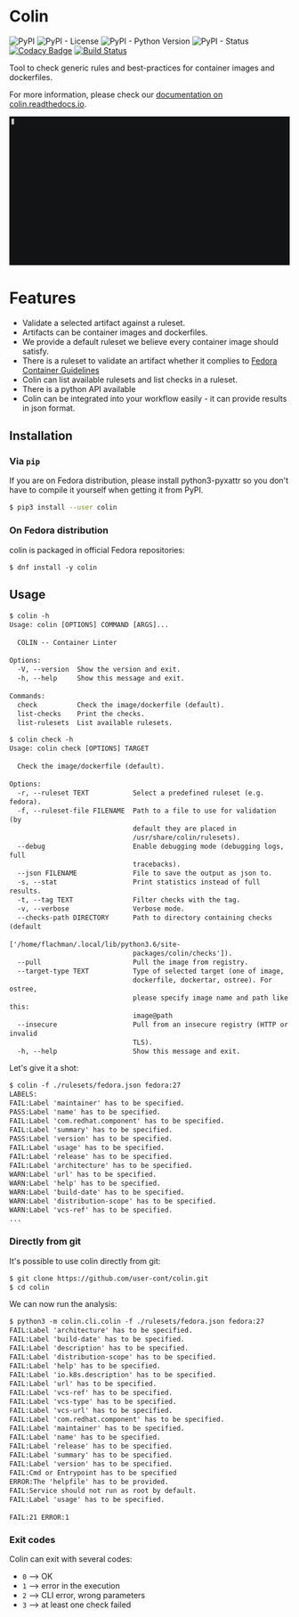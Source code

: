 # Colin

![PyPI](https://img.shields.io/pypi/v/colin.svg)
![PyPI - License](https://img.shields.io/pypi/l/colin.svg)
![PyPI - Python Version](https://img.shields.io/pypi/pyversions/colin.svg)
![PyPI - Status](https://img.shields.io/pypi/status/colin.svg)
[![Codacy Badge](https://api.codacy.com/project/badge/Grade/427eb0c5dfc040cea798b23575dba025)](https://www.codacy.com/app/user-cont/colin?utm_source=github.com&amp;utm_medium=referral&amp;utm_content=user-cont/colin&amp;utm_campaign=Badge_Grade)
[![Build Status](https://ci.centos.org/job/user-cont-colin-master/badge/icon)](https://ci.centos.org/job/user-cont-colin-master/)

Tool to check generic rules and best-practices for container images and dockerfiles.

For more information, please check our [documentation on colin.readthedocs.io](https://colin.readthedocs.io/en/latest/).

![example](./docs/example.gif)


# Features

* Validate a selected artifact against a ruleset.
* Artifacts can be container images and dockerfiles.
* We provide a default ruleset we believe every container image should satisfy.
* There is a ruleset to validate an artifact whether it complies to [Fedora Container Guidelines](https://fedoraproject.org/wiki/Container:Guidelines)
* Colin can list available rulesets and list checks in a ruleset.
* There is a python API available
* Colin can be integrated into your workflow easily - it can provide results in json format.


## Installation


### Via `pip`

If you are on Fedora distribution, please install python3-pyxattr so you don't
have to compile it yourself when getting it from PyPI.

```bash
$ pip3 install --user colin
```


### On Fedora distribution

colin is packaged in official Fedora repositories:
```
$ dnf install -y colin
```


## Usage

```
$ colin -h
Usage: colin [OPTIONS] COMMAND [ARGS]...

  COLIN -- Container Linter

Options:
  -V, --version  Show the version and exit.
  -h, --help     Show this message and exit.

Commands:
  check          Check the image/dockerfile (default).
  list-checks    Print the checks.
  list-rulesets  List available rulesets.
```

```
$ colin check -h
Usage: colin check [OPTIONS] TARGET

  Check the image/dockerfile (default).

Options:
  -r, --ruleset TEXT           Select a predefined ruleset (e.g. fedora).
  -f, --ruleset-file FILENAME  Path to a file to use for validation (by
                               default they are placed in
                               /usr/share/colin/rulesets).
  --debug                      Enable debugging mode (debugging logs, full
                               tracebacks).
  --json FILENAME              File to save the output as json to.
  -s, --stat                   Print statistics instead of full results.
  -t, --tag TEXT               Filter checks with the tag.
  -v, --verbose                Verbose mode.
  --checks-path DIRECTORY      Path to directory containing checks (default
                               ['/home/flachman/.local/lib/python3.6/site-
                               packages/colin/checks']).
  --pull                       Pull the image from registry.
  --target-type TEXT           Type of selected target (one of image,
                               dockerfile, dockertar, ostree). For ostree,
                               please specify image name and path like this:
                               image@path
  --insecure                   Pull from an insecure registry (HTTP or invalid
                               TLS).
  -h, --help                   Show this message and exit.
```

Let's give it a shot:
```
$ colin -f ./rulesets/fedora.json fedora:27
LABELS:
FAIL:Label 'maintainer' has to be specified.
PASS:Label 'name' has to be specified.
FAIL:Label 'com.redhat.component' has to be specified.
FAIL:Label 'summary' has to be specified.
PASS:Label 'version' has to be specified.
FAIL:Label 'usage' has to be specified.
FAIL:Label 'release' has to be specified.
FAIL:Label 'architecture' has to be specified.
WARN:Label 'url' has to be specified.
WARN:Label 'help' has to be specified.
WARN:Label 'build-date' has to be specified.
WARN:Label 'distribution-scope' has to be specified.
WARN:Label 'vcs-ref' has to be specified.
...
```


### Directly from git

It's possible to use colin directly from git:

```
$ git clone https://github.com/user-cont/colin.git
$ cd colin
```

We can now run the analysis:

```
$ python3 -m colin.cli.colin -f ./rulesets/fedora.json fedora:27
FAIL:Label 'architecture' has to be specified.
FAIL:Label 'build-date' has to be specified.
FAIL:Label 'description' has to be specified.
FAIL:Label 'distribution-scope' has to be specified.
FAIL:Label 'help' has to be specified.
FAIL:Label 'io.k8s.description' has to be specified.
FAIL:Label 'url' has to be specified.
FAIL:Label 'vcs-ref' has to be specified.
FAIL:Label 'vcs-type' has to be specified.
FAIL:Label 'vcs-url' has to be specified.
FAIL:Label 'com.redhat.component' has to be specified.
FAIL:Label 'maintainer' has to be specified.
FAIL:Label 'name' has to be specified.
FAIL:Label 'release' has to be specified.
FAIL:Label 'summary' has to be specified.
FAIL:Label 'version' has to be specified.
FAIL:Cmd or Entrypoint has to be specified
ERROR:The 'helpfile' has to be provided.
FAIL:Service should not run as root by default.
FAIL:Label 'usage' has to be specified.

FAIL:21 ERROR:1
```

### Exit codes

Colin can exit with several codes:

- `0` --> OK
- `1` --> error in the execution
- `2` --> CLI error, wrong parameters
- `3` --> at least one check failed
